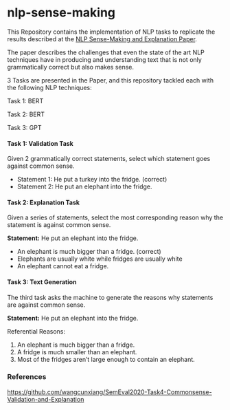# nlp-sense-making

This Repository contains the implementation of NLP tasks to replicate the results described at the [NLP Sense-Making and Explanation Paper](https://arxiv.org/abs/1906.00363v1).

The paper describes the challenges that even the state of the art NLP techniques have in producing and understanding text that is not only grammatically correct but also makes sense.

3 Tasks are presented in the Paper, and this repository tackled each with the following NLP techniques:

Task 1: BERT

Task 2: BERT

Task 3: GPT

#### Task 1:  Validation Task

Given 2 grammatically correct statements, select which statement goes against common sense.

* Statement 1: He put a turkey into the fridge. (correct)
* Statement 2: He put an elephant into the fridge.

#### Task 2: Explanation Task

Given a series of statements, select the most corresponding reason why the statement is against common sense.

**Statement:** He put an elephant into the fridge.

* An elephant is much bigger than a fridge. (correct)
* Elephants are usually white while fridges are usually white
* An elephant cannot eat a fridge.

#### Task 3: Text Generation

The third task asks the machine to generate the reasons why statements are against common sense.

**Statement:** He put an elephant into the fridge.

Referential Reasons:
1. An elephant is much bigger than a fridge.
2. A fridge is much smaller than an elephant.
3. Most of the fridges aren’t large enough to contain an elephant.


### References

https://github.com/wangcunxiang/SemEval2020-Task4-Commonsense-Validation-and-Explanation

